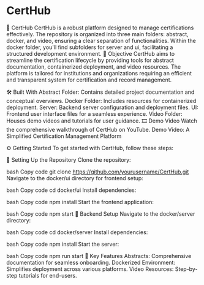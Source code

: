 # CertHub
🏅 CertHub
CertHub is a robust platform designed to manage certifications effectively. The repository is organized into three main folders: abstract, docker, and video, ensuring a clear separation of functionalities. Within the docker folder, you'll find subfolders for server and ui, facilitating a structured development environment.
🎯 Objective
CertHub aims to streamline the certification lifecycle by providing tools for abstract documentation, containerized deployment, and video resources. The platform is tailored for institutions and organizations requiring an efficient and transparent system for certification and record management.

🛠️ Built With
Abstract Folder: Contains detailed project documentation and conceptual overviews.
Docker Folder: Includes resources for containerized deployment.
Server: Backend server configuration and deployment files.
UI: Frontend user interface files for a seamless experience.
Video Folder: Houses demo videos and tutorials for user guidance.
🎞️ Demo Video
Watch the comprehensive walkthrough of CertHub on YouTube.
Demo Video: A Simplified Certification Management Platform

⚙️ Getting Started
To get started with CertHub, follow these steps:

🚀 Setting Up the Repository
Clone the repository:

bash
Copy code
git clone https://github.com/yourusername/CertHub.git
Navigate to the docker/ui directory for frontend setup:

bash
Copy code
cd docker/ui
Install dependencies:

bash
Copy code
npm install
Start the frontend application:

bash
Copy code
npm start
🔧 Backend Setup
Navigate to the docker/server directory:

bash
Copy code
cd docker/server
Install dependencies:

bash
Copy code
npm install
Start the server:

bash
Copy code
npm run start
🔑 Key Features
Abstracts: Comprehensive documentation for seamless onboarding.
Dockerized Environment: Simplifies deployment across various platforms.
Video Resources: Step-by-step tutorials for end-users.

